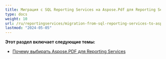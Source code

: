 ```yaml
---
title: Миграция с SQL Reporting Services на Aspose.Pdf для Reporting Services
type: docs
weight: 10
url: /ru/reportingservices/migration-from-sql-reporting-services-to-aspose-pdf-for-reporting-services/
lastmod: "2024-05-05"
---
```


**Этот раздел включает следующие темы:**

- [Почему выбирать Aspose.PDF для Reporting Services](/pdf/ru/reportingservices/why-choose-aspose-pdf-for-reporting-services/)